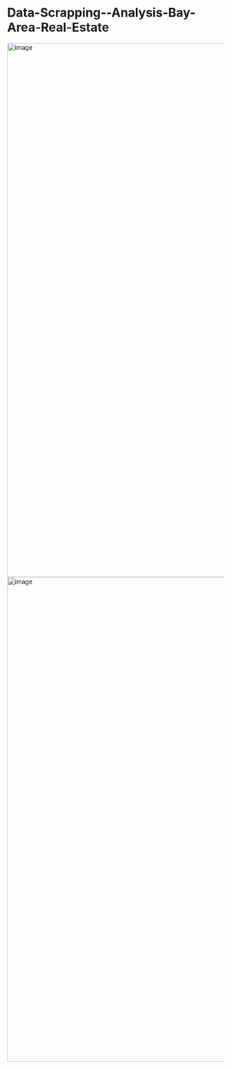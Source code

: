 # Data-Scrapping--Analysis-Bay-Area-Real-Estate
<img width="1236" alt="image" src="https://github.com/pnair5/Data-Scrapping--Analysis-Bay-Area-Real-Estate-/assets/143294723/b8f2d9ca-4f9e-438e-a746-484a01b871c7">
<img width="1122" alt="image" src="https://github.com/pnair5/Data-Scrapping--Analysis-Bay-Area-Real-Estate-/assets/143294723/4fc0894f-7c97-4789-94e9-7e9a2775c974">

